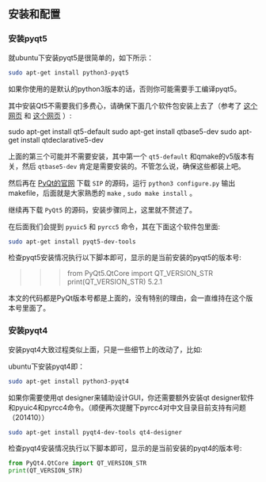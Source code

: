 ## 安装和配置<a id="orgheadline4"></a>

### 安装pyqt5<a id="orgheadline2"></a>

就ubuntu下安装pyqt5是很简单的，如下所示：

```sh
sudo apt-get install python3-pyqt5
```

如果你使用的是默认的python3版本的话，否则你可能需要手工编译pyqt5。

其中安装Qt5不需要我们多费心，请确保下面几个软件包安装上去了（参考了 [这个网页](http://askubuntu.com/questions/508503/whats-the-development-package-for-qt5-in-14-04) 和 [这个网页](http://askubuntu.com/questions/609238/error-pyqt5-requires-qt-v5-0-or-later) ）:

sudo apt-get install qt5-default
sudo apt-get install qtbase5-dev
sudo apt-get install qtdeclarative5-dev

上面的第三个可能并不需要安装，其中第一个 `qt5-default` 和qmake的v5版本有关，然后 `qtbase5-dev` 肯定是需要安装的。不管怎么说，确保这些都装上吧。

然后再在 [PyQt的官网](https://www.riverbankcomputing.com/news) 下载 `SIP` 的源码，运行 `python3 configure.py` 输出makefile，后面就是大家熟悉的 `make` , `sudo make install` 。

继续再下载 `PyQt5` 的源码，安装步骤同上，这里就不赘述了。

在后面我们会提到 `pyuic5` 和 `pyrcc5` 命令，其在下面这个软件包里面:

```sh
sudo apt-get install pyqt5-dev-tools
```

检查pyqt5安装情况执行以下脚本即可，显示的是当前安装的pyqt5的版本号:

>>> from PyQt5.QtCore import QT_VERSION_STR
>>> print(QT_VERSION_STR)
5.2.1

本文的代码都是PyQt版本号都是上面的，没有特别的理由，会一直维持在这个版本号里面了。

### 安装pyqt4<a id="orgheadline3"></a>

安装pyqt4大致过程类似上面，只是一些细节上的改动了，比如:

ubuntu下安装pyqt4即：

```sh
sudo apt-get install python3-pyqt4
```

如果你需要使用qt designer来辅助设计GUI，你还需要额外安装qt designer软件和pyuic4和pyrcc4命令。（顺便再次提醒下pyrcc4对中文目录目前支持有问题（201410））

```sh
sudo apt-get install pyqt4-dev-tools qt4-designer
```

检查pyqt4安装情况执行以下脚本即可，显示的是当前安装的pyqt4的版本号:

```python
from PyQt4.QtCore import QT_VERSION_STR
print(QT_VERSION_STR)
```